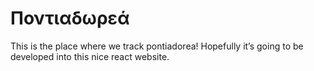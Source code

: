 # Ποντιαδωρεά

This is the place where we track pontiadorea! Hopefully it’s going to be developed into this nice react website. 